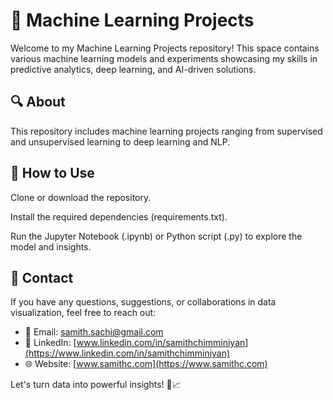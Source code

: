 # 🤖 Machine Learning Projects

Welcome to my Machine Learning Projects repository! This space contains various machine learning models and experiments showcasing my skills in predictive analytics, deep learning, and AI-driven solutions.

## 🔍 About

This repository includes machine learning projects ranging from supervised and unsupervised learning to deep learning and NLP.



## 🚀 How to Use

Clone or download the repository.

Install the required dependencies (requirements.txt).

Run the Jupyter Notebook (.ipynb) or Python script (.py) to explore the model and insights.

## 📩 Contact
If you have any questions, suggestions, or collaborations in data visualization, feel free to reach out:
- 📧 Email: [samith.sachi@gmail.com](mailto:samith.sachi@gmail.com)
- 🔗 LinkedIn: [www.linkedin.com/in/samithchimminiyan](https://www.linkedin.com/in/samithchimminiyan)
- 🌐 Website: [www.samithc.com](https://www.samithc.com)
  
Let's turn data into powerful insights! 🚀📈
